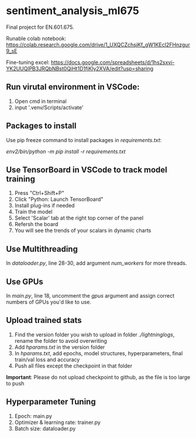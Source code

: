 # sentiment_analysis_ml675
Final project for EN.601.675. 

Runable colab notebook: https://colab.research.google.com/drive/1_UXQCZchsjKf_gW1KEcI2FHnzgur9_sE

Fine-tuning excel: https://docs.google.com/spreadsheets/d/1hs2sxvi-YK2UUQlPB3JRQbNBst0QiHt1D1fjKly2XVA/edit?usp=sharing


## Run virutal environment in VSCode:
1. Open cmd in terminal
2. input '.venv/Scripts/activate'


## Packages to install
Use pip freeze command to install packages in *requirements.txt*:

*env2/bin/python -m pip install -r requirements.txt*


## Use TensorBoard in VSCode to track model training
1. Press "Ctrl+Shift+P"
2. Click "Python: Launch TensorBoard"
3. Install plug-ins if needed
4. Train the model
5. Select 'Scalar' tab at the right top corner of the panel
6. Refersh the board
7. You will see the trends of your scalars in dynamic charts


## Use Multithreading
In *dataloader.py*, line 28-30, add argument *num_workers* for more threads.


## Use GPUs
In *main.py*, line 18, uncomment the *gpus* argument and assign correct numbers of GPUs you'd like to use.

## Upload trained stats
1. Find the version folder you wish to upload in folder *./lightninglogs*, rename the folder to avoid overwriting
2. Add *hparams.txt* in the version folder
3. In *hparams.txt*, add epochs, model structures, hyperparameters, final train/val loss and accuracy
4. Push all files except the checkpoint in that folder

**Important**: Please do not upload checkpoint to github, as the file is too large to push

## Hyperparameter Tuning
1. Epoch: main.py
2. Optimizer & learning rate: trainer.py
3. Batch size: dataloader.py

